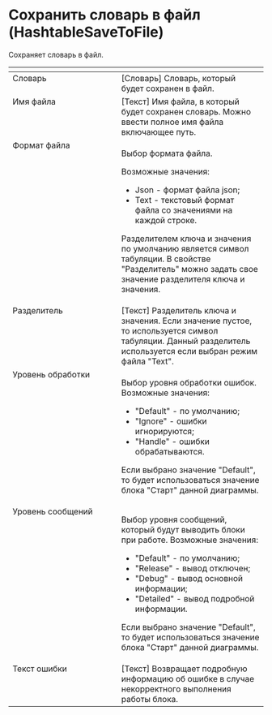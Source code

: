 # Сохранить словарь в файл (HashtableSaveToFile)

Сохраняет словарь в файл.

<table data-header-hidden><thead><tr><th width="235" valign="top"></th><th width="312" valign="top"></th></tr></thead><tbody><tr><td valign="top">Словарь</td><td valign="top">[Словарь] Словарь, который будет сохранен в файл.</td></tr><tr><td valign="top">Имя файла</td><td valign="top">[Текст] Имя файла, в который будет сохранен словарь. Можно ввести полное имя файла включающее путь.</td></tr><tr><td valign="top">Формат файла</td><td valign="top"><p>Выбор формата файла. </p><p>Возможные значения: </p><ul><li>Json - формат файла json; </li><li>Text - текстовый формат файла со значениями на каждой строке. </li></ul><p>Разделителем ключа и значения по умолчанию является символ табуляции. В свойстве "Разделитель" можно задать свое значение разделителя ключа и значения.</p></td></tr><tr><td valign="top">Разделитель</td><td valign="top">[Текст] Разделитель ключа и значения. Если значение пустое, то используется символ табуляции. Данный разделитель используется если выбран режим файла "Text".</td></tr><tr><td valign="top">Уровень обработки</td><td valign="top"><p>Выбор уровня обработки ошибок. Возможные значения: </p><ul><li>"Default" - по умолчанию; </li><li>"Ignore" - ошибки игнорируются; </li><li>"Handle" - ошибки обрабатываются. </li></ul><p>Если выбрано значение "Default", то будет использоваться значение блока "Старт" данной диаграммы.</p></td></tr><tr><td valign="top">Уровень сообщений</td><td valign="top"><p>Выбор уровня сообщений, который будут выводить блоки при работе. Возможные значения: </p><ul><li>"Default" - по умолчанию; </li><li>"Release" - вывод отключен; </li><li>"Debug" - вывод основной информации; </li><li>"Detailed" - вывод подробной информации. </li></ul><p>Если выбрано значение "Default", то будет использоваться значение блока "Старт" данной диаграммы.</p></td></tr><tr><td valign="top">Текст ошибки</td><td valign="top">[Текст] Возвращает подробную информацию об ошибке в случае некорректного выполнения работы блока.</td></tr></tbody></table>
